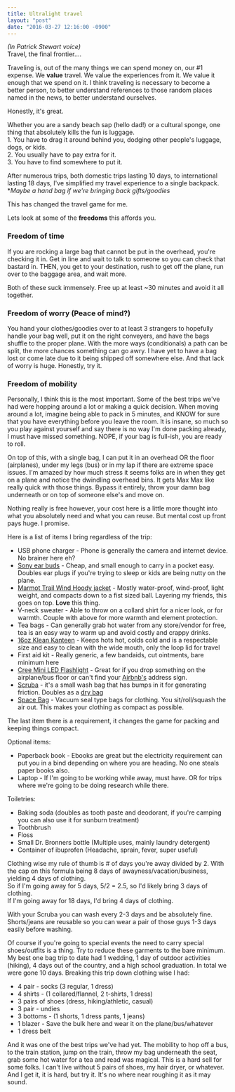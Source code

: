 ```yaml
---
title: Ultralight travel
layout: "post"
date: "2016-03-27 12:16:00 -0900"
---
```



*(In Patrick Stewart voice)*  
Travel, the final frontier....

Traveling is, out of the many things we can spend money on, our #1 expense. We **value** travel. We value the experiences from it. We value it enough that we spend on it.
I think traveling is necessary to become a better person, to better understand references to those random places named in the news, to better understand ourselves.

Honestly, it's great.

Whether you are a sandy beach sap (hello dad!) or a cultural sponge, one thing that absolutely kills the fun is luggage.  
	1.  You have to drag it around behind you, dodging other people's luggage, dogs, or kids.  
	2.  You usually have to pay extra for it.  
	3.  You have to find somewhere to put it.  

After numerous trips, both domestic trips lasting 10 days, to international lasting 18 days, I've simplified my travel experience to a single backpack.   
\**Maybe a hand bag if we're bringing back gifts/goodies*  

This has changed the travel game for me.  

Lets look at some of the **freedoms** this affords you.  

<!--excerpt-->

### Freedom of time
If you are rocking a large bag that cannot be put in the overhead, you're checking it in. Get in line and wait to talk to someone so you can check that bastard in.
THEN, you get to your destination, rush to get off the plane, run over to the baggage area, and wait more.

Both of these suck immensely. Free up at least ~30 minutes and avoid it all together.

### Freedom of worry (Peace of mind?)
You hand your clothes/goodies over to at least 3 strangers to hopefully handle your bag well, put it on the right conveyers, and have the bags shuffle to the proper plane. With the more ways (conditionals) a path can be split, the more chances something can go awry. I have yet to have a bag lost or come late due to it being shipped off somewhere else. And that lack of worry is huge. Honestly, try it.

### Freedom of mobility
Personally, I think this is the most important. Some of the best trips we've had were hopping around a lot or making a quick decision. When moving around a lot, imagine being able to pack in 5 minutes, and KNOW for sure that you have everything before you leave the room. It is insane, so much so you play against yourself and say there is no way I'm done packing already, I must have missed something. NOPE, if your bag is full-ish, you are ready to roll.

On top of this, with a single bag, I can put it in an overhead OR the floor (airplanes), under my legs (bus) or in my lap if there are extreme space issues. I'm amazed by how much stress it seems folks are in when they get on a plane and notice the dwindling overhead bins. It gets Max Max like really quick with those things. Bypass it entirely, throw your damn bag underneath or on top of someone else's and move on.

Nothing really is free however, your cost here is a little more thought into what you absolutely need and what you can reuse. But mental cost up front pays huge. I promise.

Here is a list of items I bring regardless of the trip:

<ul>
	<li>USB phone charger - Phone is generally the camera and internet device. No brainer here eh?</li>
	<li><a href="http://www.amazon.com/gp/product/B00IJXBX74/ref=as_li_qf_sp_asin_il_tl?ie=UTF8&camp=1789&creative=9325&creativeASIN=B00IJXBX74&linkCode=as2&tag=papa00-20&linkId=BNQQ7QYDTBQEI2EU" target="_blank">Sony ear buds</a> - Cheap, and small enough to carry in a pocket easy. Doubles ear plugs if you're trying to sleep or kids are being nutty on the plane.</li>
	<li><a href="http://www.amazon.com/gp/product/B00LG9KXY2/ref=as_li_qf_sp_asin_il_tl?ie=UTF8&camp=1789&creative=9325&creativeASIN=B00LG9KXY2&linkCode=as2&tag=papa00-20&linkId=M5F53PXEXKQ3MAY2" target="_blank">Marmot Trail Wind Hoody jacket</a> - Mostly water-proof, wind-proof, light weight, and compacts down to a fist sized ball. Layering my friends, this goes on top. <b>Love</b> this thing.</li>
	<li>V-neck sweater - Able to throw on a collard shirt for a nicer look, or for warmth. Couple with above for more warmth and element protection.</li>
	<li>Tea bags - Can generally grab hot water from any store/vendor for free, tea is an easy way to warm up and avoid costly and crappy drinks.</li>
	<li><a href="http://www.amazon.com/gp/product/B004RRKAJS/ref=as_li_qf_sp_asin_il_tl?ie=UTF8&camp=1789&creative=9325&creativeASIN=B004RRKAJS&linkCode=as2&tag=papa00-20&linkId=LNM3S2O7ZMNHKL73" target="_blank">16oz Klean Kanteen</a> - Keeps hots hot, colds cold and is a respectable size and easy to clean with the wide mouth, only the loop lid for travel</li>
	<li>First aid kit - Really generic, a few bandaids, cut ointments, bare minimum here</li>
	<li><a href="http://www.amazon.com/gp/product/B00CEOII9K/ref=as_li_qf_sp_asin_il_tl?ie=UTF8&camp=1789&creative=9325&creativeASIN=B00CEOII9K&linkCode=as2&tag=papa00-20&linkId=E44TEVOYLXCG6PI3" target="_blank">Cree Mini LED Flashlight</a> - Great for if you drop something on the airplane/bus floor or can't find your <a href="https://www.airbnb.com/c/ssoto4?s=8" target="_blank">Airbnb's</a> address sign.</li>
	<li><a href="http://www.amazon.com/gp/product/B00BUI7HFC/ref=as_li_qf_sp_asin_il_tl?ie=UTF8&camp=1789&creative=9325&creativeASIN=B00BUI7HFC&linkCode=as2&tag=papa00-20&linkId=S6S6RT2O3CTKL4TY" target="_blank">Scruba</a> - it's a small wash bag that has bumps in it for generating friction. Doubles as a <a href="https://en.wikipedia.org/wiki/Dry_bag" target="_blank">dry bag</a></li>
	<li><a href="http://www.amazon.com/gp/product/B00XHDM6HW/ref=as_li_qf_sp_asin_il_tl?ie=UTF8&camp=1789&creative=9325&creativeASIN=B00XHDM6HW&linkCode=as2&tag=papa00-20&linkId=PLP5POJZAAZSOIEY" target="_blank">Space Bag</a> - Vacuum seal type bags for clothing. You sit/roll/squash the air out. This makes your clothing as compact as possible.</li>
</ul>

The last item there is a requirement, it changes the game for packing and keeping things compact.

Optional items:

<ul>
	<li>Paperback book - Ebooks are great but the electricity requirement can put you in a bind depending on where you are heading. No one steals paper books also.</li>
	<li>Laptop - If I'm going to be working while away, must have. OR for trips where we're going to be doing research while there.</li>
</ul>

Toiletries:

<ul>
	<li>Baking soda (doubles as tooth paste and deodorant, if you're camping you can also use it for sunburn treatment)</li>
	<li>Toothbrush</li>
	<li>Floss</li>
	<li>Small Dr. Bronners bottle (Multiple uses, mainly laundry detergent)</li>
	<li>Container of ibuprofen (Headache, sprain, fever, super useful)</li>
</ul>

Clothing wise my rule of thumb is # of days you're away divided by 2. With the cap on this formula being 8 days of awayness/vacation/business, yielding 4 days of clothing.  
So if I'm going away for 5 days, 5/2 = 2.5, so I'd likely bring 3 days of clothing.  
If I'm going away for 18 days, I'd bring 4 days of clothing.  

With your Scruba you can wash every 2-3 days and be absolutely fine.  
Shorts/jeans are reusable so you can wear a pair of those guys 1-3 days easily before washing.  

Of course if you're going to special events the need to carry special shoes/outfits is a thing. Try to reduce these garments to the bare minimum.
My best one bag trip to date had 1 wedding, 1 day of outdoor activities (hiking), 4 days out of the country, and a high school graduation. In total we were gone 10 days.
Breaking this trip down clothing wise I had:  

<ul>
	<li>4 pair - socks (3 regular, 1 dress)</li>
	<li>4 shirts - (1 collared/flannel, 2 t-shirts, 1 dress)</li>
	<li>3 pairs of shoes (dress, hiking/athletic, casual)</li>
	<li>3 pair - undies</li>
	<li>3 bottoms - (1 shorts, 1 dress pants, 1 jeans)</li>
	<li>1 blazer - Save the bulk here and wear it on the plane/bus/whatever</li>
	<li>1 dress belt</li>
</ul>

And it was one of the best trips we've had yet. The mobility to hop off a bus, to the train station, jump on the train, throw my bag underneath the seat, grab some hot water for a tea and read was magical.
This is a hard sell for some folks. I can't live without 5 pairs of shoes, my hair dryer, or whatever. And I get it, it is hard, but try it. It's no where near roughing it as it may sound.
